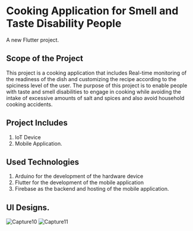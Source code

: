 # Cooking Application for Smell and Taste Disability People

A new Flutter project.

## Scope of the Project

This project is a cooking application that includes Real-time monitoring of the readiness of the dish and customizing the recipe according to the spiciness level of the user.
The purpose of this project is to enable people with taste and smell disabilities to engage in cooking while avoiding the intake of excessive amounts of salt and spices and also avoid household cooking accidents.

## Project Includes
1. IoT Device
2. Mobile Application.

## Used Technologies
1. Arduino for the development of the hardware device
2. Flutter for the development of the mobile application
3. Firebase as the backend and hosting of the mobile application.

## UI Designs.
![Capture10](https://github.com/ridmirn/cooking-app/assets/105937420/d9a95716-6471-41f9-8d5d-455b570a4f43) ![Capture11](https://github.com/ridmirn/cooking-app/assets/105937420/6f3f2505-ebed-4800-961d-a5f37d4d7370)
